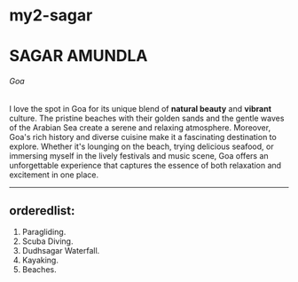 # my2-sagar
# SAGAR AMUNDLA
###### Goa
I love the spot in Goa for its unique blend of **natural beauty**  and **vibrant** culture. The pristine beaches with their golden sands and the gentle waves of the Arabian Sea create a serene and relaxing atmosphere. Moreover, Goa's rich history and diverse cuisine make it a fascinating destination to explore. Whether it's lounging on the beach, trying delicious seafood, or immersing myself in the lively festivals and music scene, Goa offers an unforgettable experience that captures the essence of both relaxation and excitement in one place.<br>

****
## orderedlist:
1. Paragliding.
2. Scuba Diving.
3. Dudhsagar Waterfall.
4. Kayaking.
5. Beaches. 

